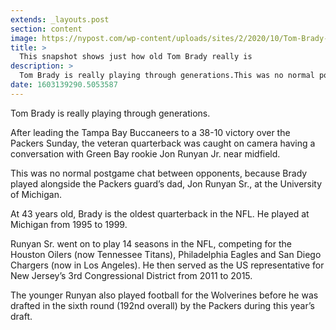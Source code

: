 ```yaml
--- 
extends: _layouts.post 
section: content 
image: https://nypost.com/wp-content/uploads/sites/2/2020/10/Tom-Brady-Jon-Runyan.jpg?quality=90&strip=all&w=1200 
title: > 
  This snapshot shows just how old Tom Brady really is 
description: > 
  Tom Brady is really playing through generations.This was no normal postgame chat between opponents, because Brady played alongside the Packers guard’s dad, Jon Runyan Sr., at the University of Michigan.At 43 years old, Brady is the oldest quarterback in the NFL.Runyan Sr. went on to play 14 seasons in the NFL, competing for the Houston Oilers (now Tennessee Titans), Philadelphia Eagles and San Diego Chargers (now in Los Angeles).The younger Runyan also played football for the Wolverines before he was drafted in the sixth round (192nd overall) by the Packers during this year’s draft. 
date: 1603139290.5053587 
--- 
```

<div><p>Tom Brady is really playing through generations.</p>
<p>After leading the Tampa Bay Buccaneers to a 38-10 victory over the Packers Sunday, the veteran quarterback was caught on camera having a conversation with Green Bay rookie Jon Runyan Jr. near midfield.</p>
<p>This was no normal postgame chat between opponents, because Brady played alongside the Packers guard&#8217;s dad, Jon Runyan Sr., at the University of Michigan.</p>
<p>At 43 years old, Brady is the oldest quarterback in the NFL. He played at Michigan from 1995 to 1999.</p>
 
<p>Runyan Sr. went on to play 14 seasons in the NFL, competing for the Houston Oilers (now Tennessee Titans), Philadelphia Eagles and San Diego Chargers (now in Los Angeles). He then served as the US representative for New Jersey&#8217;s 3rd Congressional District from 2011 to 2015.</p>
<p>The younger Runyan also played football for the Wolverines before he was drafted in the sixth round (192nd overall) by the Packers during this year&#8217;s draft.</p>
			</div>